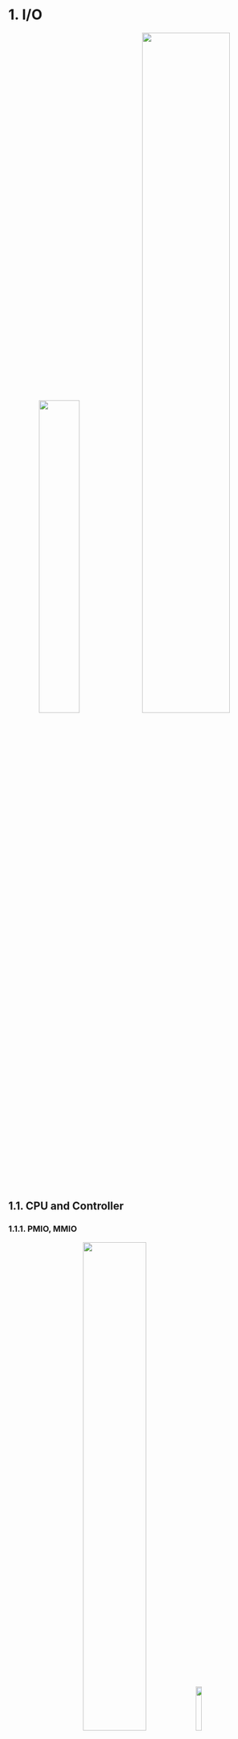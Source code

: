 # 1. I/O

<p align="center">
    <img src="imgs/17_2.PNG" width="40%" />
    <img src="imgs/17_3.PNG" width="59%" />
</p>


## 1.1. CPU and Controller

### 1.1.1. PMIO, MMIO

<p align="center">
    <img src="imgs/17_4.PNG" width="50%" />
    <img src="imgs/17_5.PNG" width="15%" />
</p>

- CPU interacts with a Controller
  - Contains a set of registers that can be read and written
  - May contain memory for request queues, etc.
- Processor accesses registers in two ways:
  - **Port-Mapped I/O** (PMIO): in/out instructions
    - Often used in simpler or legacy systems. Speaker in pintos
    - CPU uses special I/O instructions (IN, OUT) to interact with the device controller through dedicated I/O ports.These ports are not part of the main memory address space but exist in a separate I/O address space. The request is routed to the appropriate device controller via the system bus.
    - Example from the Intel architecture: out 0x21,AL
  - **Memory-mapped I/O** (MMIO): load/store instructions
    - Common in modern systems and complex devices, like GPUs and high-speed network cards.
    - Registers/memory appear in physical address space. CPU reads from or writes to specific memory addresses that are mapped to the device registers. The memory controller interprets these requests as device register accesses and forwards them to the appropriate device via the system bus. The device controller writes back data to the mapped memory address, which the CPU reads during subsequent instructions.
    - I/O accomplished with load and store instructions
    - Safe by address translation

### 1.1.2. PIO, DMA

- **Programmed I/O (PIO)**:
  - In PIO, the CPU directly manages the data transfer between memory and the device. The CPU explicitly reads data from or writes data to the device controller, one operation at a time.
  - Flow:
    - Device Signals Readiness (Polling or Interrupt):
      - The device signals that it is ready to send/receive data:
        - Polling: The CPU continuously checks (polls) a status register on the device for readiness.
        - Interrupts: The device generates an interrupt when ready, reducing CPU idle time.
    - CPU Initiates Data Transfer:
      - For Input:
        - The CPU sends a read command to the device.
        - The device controller places the data on the data bus.
        - The CPU reads the data from the bus and stores it in a register or memory.
      - For Output:
        - The CPU writes data to a specific memory/register associated with the device.
        - The device controller retrieves this data from the bus.
    - CPU Repeats Process Until Done:
      - The CPU repeats the above steps for each piece of data.
      - This can be inefficient because the CPU is heavily involved in every step.
- **Direct Memory Access (DMA)**:
  - DMA is a more efficient method for data transfer, particularly for large volumes of data. A dedicated **DMA controller** manages the data transfer between memory and the device, freeing the CPU for other tasks.
  - Flow:
    - CPU Configures DMA Controller:
      - The CPU initializes the DMA controller with the following parameters:
        - Source address (where the data resides, e.g., memory or device buffer).
        - Destination address (where the data needs to go).
        - Size of the data to be transferred.
        - Transfer direction (memory-to-device or device-to-memory).
      - The CPU signals the DMA controller to start the transfer.
    - DMA Controller Takes Over:
      - The DMA controller takes control of the system bus (via bus arbitration) to perform the data transfer.
      - For Input (Device-to-Memory):
        - The DMA controller reads data from the device buffer.
        - It writes the data directly into system memory.
      - For Output (Memory-to-Device):
        - The DMA controller reads data from system memory.
        - It writes the data directly into the device buffer.
    - Device Notifies Completion:
      - Once the DMA transfer is complete, the device signals the CPU (usually via an interrupt).
    - CPU Resumes Work:
      - The CPU is interrupted, and it processes the notification of completion.
      - Any additional operations (e.g., checking data integrity, post-transfer processing) can be performed.

<p align="center">
    <img src="imgs/17_6.PNG" width="49%" />
    <img src="imgs/17_7.PNG" width="49%" />
</p>

### 1.1.3. I/O Device Notifying the OS

- I/O Interrupt
  - Devices use interrupts to notify the CPU that an event has occurred (e.g., data is ready, an operation is complete).
  - **Interrupt Controller**:
    - The device raises an interrupt signal to the CPU.
    - The interrupt controller (e.g., APIC, PIC) prioritizes and routes the interrupt to the CPU.
  - Interrupt Handling:
    - The CPU halts its current execution and invokes an interrupt service routine (ISR), a special function designed to handle the event.
    - The ISR interacts with the device, often using PMIO or MMIO, to retrieve data or handle the event.
  - Pro: handles unpredictable events well
  - Con: interrupts relatively high overhead
- Polling:
  - OS periodically checks a device-specific status register
    - I/O device puts completion information in status register
  - Pro: low overhead
  - Con: may waste many cycles on polling if infrequent or unpredictable I/O operations

The hybrid approach of combining interrupts and polling is commonly employed to optimize system performance by balancing the trade-offs of each method. Interrupts are efficient for low-traffic scenarios as they notify the CPU as soon as data is ready, reducing latency. However, frequent interrupts can overwhelm the CPU, particularly in high-throughput systems like network adapters, where generating an interrupt for every packet would leave the CPU handling interrupts rather than processing data. On the other hand, polling minimizes interrupt overhead by having the CPU repeatedly check the device’s status, but this wastes CPU cycles when there is little or no data to process. The hybrid approach seeks to leverage the strengths of both methods. For instance, in a network adapter, an interrupt is used to notify the CPU when the first packet in a burst arrives, alerting the system to process it. The system then switches to polling to efficiently handle the rest of the packets in the queue, avoiding the overhead of frequent interrupts. Once the queue is empty or a predefined time elapses, the system reverts to waiting for interrupts for new incoming packets.

This hybrid mechanism is widely used in various high-performance scenarios. In storage systems, for example, an interrupt might signal the CPU that a disk operation is complete, after which polling can handle the transfer of subsequent data blocks, avoiding the cost of multiple interrupts for a large file transfer. Similarly, in USB devices, interrupts are used for infrequent data transfers, such as mouse or keyboard inputs, while bulk transfers—like those from USB storage or cameras—may rely on polling to improve throughput. Graphics processing units (GPUs) also benefit from this approach, where interrupts notify the CPU of task completion, and polling is used to manage the pipeline of subsequent rendering operations. Another notable application is in high-performance networking, such as in the Data Plane Development Kit (DPDK), where polling is primarily used to handle packets for maximum throughput, while interrupts manage control events like link status changes.

## 1.2. HDD, SSD

### 1.2.1. HDD

<p align="center">
    <img src="imgs/18_1.PNG" width="50%" />
</p>

For example, 7200RPM HDD, avg seek time 5ms, time for rotation is:

$$60000 (ms/min) / 7200(rev/min) = 8.3(ms/rev)$$

So avg rotation delay is about 4ms. (half rotation)

Transfer rate of $50MB/s$, sector size(block size) $4KB$ have

$$4096(B)/(50×10^6(B/s)) = 0.082 (ms/sector)$$

- Reading block from random place on disk has:
  - seek time 5ms + rotation delay 4ms + transfer time 0.082ms = 9.082ms
  - read throughput is $4096B/9.082ms=451KB/s$
- Read block from random place in same cylinder:
  - rotation delay 4ms + transfer time 0.082ms = 4.082ms
  - read throughput is $4096B/4.082ms=1.03MB/s$
- Read next block on same track:
  - read throughput is $4096B/0.082ms=50MB/s$

So, key to using disk effectively (especially for file systems) is to minimize seek and
rotational delays.

### 1.2.2. SSD

<p align="center">
    <img src="imgs/18_2.png" width="60%" />
    <img src="imgs/18_3.png" width="30%" />
</p>

NAND flash cannot overwrite existing data directly because of how it stores information as electrical charges within cells. Instead, the data must first be erased before new data can be written. This is tied to the way NAND memory is structured: data is organized into pages (the smallest writable unit, typically 4KB-16KB), while erasure occurs in larger units called blocks (typically 128KB-4MB). If a page within a block already contains data, the entire block must be erased before the page can be rewritten.

This limitation is rooted in the physical constraints of NAND cells. Data is stored in floating gates as electrical charges, and overwriting these charges directly is not feasible because of interference between adjacent cells. Erasing a block resets all the cells within it, removing the stored charges and preparing them to accept new data. Although this erasure-before-write process is fundamental to NAND flash memory, modern SSDs employ a variety of techniques to mitigate its impact on performance.

**Flash Translation Layer (FTL)** and **Copy-on-Write (CoW)** are two key techniques used in managing SSDs to optimize performance, reliability, and longevity. Together, these mechanisms address the unique characteristics and limitations of NAND flash memory, enabling faster and more efficient operation.

**Flash Translation Layer (FTL)** is a critical abstraction layer in SSDs that maps logical block addresses (LBAs) from the operating system to physical addresses on the NAND flash memory. This mapping is necessary because NAND flash memory cannot directly overwrite data due to its erase-before-write limitation. FTL manages this complexity efficiently, allowing the SSD to present itself to the operating system like a traditional block storage device while internally optimizing data placement and retrieval.

- Wear Leveling:
  - NAND cells have a finite number of program/erase (P/E) cycles. FTL ensures that write operations are evenly distributed across the memory to prevent some cells from wearing out prematurely. This increases the lifespan of the SSD while avoiding performance bottlenecks from overused cells.
- Garbage Collection:
  - FTL handles invalidated data by consolidating valid data from partially used blocks into new blocks, freeing up space for future writes. This process minimizes the number of erase cycles needed, ensuring smoother and faster writes over time.
- Write Amplification Reduction:
  - By intelligently managing how data is written and erased, FTL minimizes write amplification—a phenomenon where the amount of actual data written to NAND is greater than the data intended to be written. Lower write amplification results in faster performance and longer SSD lifespan.
- Mapping Tables:
  - FTL uses mapping tables to redirect writes to free pages instead of overwriting existing data. This redirection eliminates the need to erase blocks immediately and allows SSDs to write new data faster, as the erasure can be deferred to a background process.

**Copy-on-Write (CoW)** is a data management technique that avoids overwriting existing data. Instead of modifying data in place, CoW creates a new copy of the data with the changes applied, leaving the original data intact. Once the new data is successfully written, metadata is updated to point to the new version, and the old version may eventually be discarded during garbage collection.

- Efficient Writes:
  - By writing new data to free pages instead of erasing and rewriting old data, CoW eliminates the overhead associated with the erase-before-write process. This enables faster write operations, particularly for workloads with frequent updates.
- Crash Consistency:
  - CoW ensures data integrity during power failures or crashes. Since the original data remains unmodified until the new data is fully written, there is no risk of corruption from incomplete writes. This is particularly important for databases and filesystems.
- Better Utilization of Parallelism:
  - Modern SSDs can perform multiple write operations in parallel across different NAND dies. CoW leverages this capability by writing to available free pages simultaneously, improving throughput for workloads with high write demands.
- Simplified Garbage Collection:
  - CoW naturally aligns with garbage collection by creating new versions of data, leaving old data to be invalidated and eventually cleaned up. This reduces the complexity of managing data blocks and improves garbage collection efficiency.

## 1.3. Queueing Theory

- Latency $L$
- Request Rate $\lambda$
- Service Rate $\mu$
- Utilization $\rho=\frac{\lambda}{\mu_{max}}$
- Queueing deley $d$
- Operation time $t$

### 1.3.1. Simple, Deterministic World

Events arrive exactly after $T_A$ time.

<p align="center">
    <img src="imgs/19_1.png" width="60%" />
</p>


<p align="center">
    <img src="imgs/19_2.png" width="50%" />
</p>


### 1.3.2. Random Events

Events arrive with average rate $1/T_A$ but is burstable. Every events are independent to each other. This is poisson point process.

<p align="center">
    <img src="imgs/19_3.png" width="60%" />
</p>

<p align="center">
    <img src="imgs/19_4.png" width="50%" />
</p>

Using Little's Law,

$L_Q = \lambda T_Q = \frac{\rho}{T_S} T_Q = \frac{\rho^2}{1-\rho}$,

where $L_Q$ is the average length of the queue.

So if utilization goes to 1, i.e. arrival rate becomes similar to service rate, the average length of the queue becomes infinite, resulting queueing time becoming infinite.

<p align="center">
    <img src="imgs/19_5.png" width="60%" />
</p>

### 1.3.3. We need to make disk performance more faster

To enhance disk performance, it is crucial to optimize for specific workload patterns and leverage system-level strategies effectively. For instance, performance can be improved during **large sequential reads** by optimizing access patterns to minimize seek times and maximize throughput. Similarly, when the workload is substantial, techniques like **reordering queues** allow multiple tasks to be executed efficiently by piggybacking operations, reducing the overall I/O latency. *During periods of low activity, slight inefficiencies may be tolerable*, as the system can prioritize responsiveness over optimization. Bursts of activity, however, present both a challenge and an opportunity—by strategically handling these bursts, such as caching frequently accessed data or prefetching likely-needed resources, the system can mitigate delays. One potential optimization could involve trading storage space for speed, such as using larger blocks or dedicating space for faster access methods. Other advanced techniques include reducing overhead with user-level drivers to bypass kernel bottlenecks and overlapping I/O operations with other productive tasks to make better use of idle CPU cycles. Together, these strategies aim to balance speed, efficiency, and resource utilization.

#### reordering queues

<p align="center">
    <img src="imgs/19_6.png" width="60%" />
    <img src="imgs/19_7.png" width="60%" />
</p>

# 2. FileSystem

A file system is a critical layer of the operating system designed to abstract and enhance the raw block interface of storage devices, such as disks, into a user-friendly structure of files and directories. At its core, the file system manages the mapping of human-readable file names to blocks of data on the disk, enabling users to interact with their data efficiently and intuitively. Key functionalities of a file system include **naming**, which allows users to locate files by their names rather than block numbers, and **organization**, which ensures that files are properly mapped to disk blocks. It also provides **protection** mechanisms to enforce access controls and **reliability** features to safeguard data against crashes and hardware failures, ensuring durability and accessibility of stored information.

<p align="center">
    <img src="imgs/20_1.png" width="50%" />
</p>

From a user’s perspective, the file system represents durable data structures that store information persistently, regardless of system reboots or interruptions. However, from the operating system’s viewpoint, it manages a collection of bytes, treating files as a sequential arrangement of these bytes without concern for their internal structure. Internally, the file system deals with collections of blocks, where a **block** is the logical transfer unit, often larger than the physical sector size of the disk. For example, in UNIX systems, blocks are typically 4KB in size. This layered abstraction separates user-level operations from the underlying physical management, enabling diverse applications to store and retrieve complex data structures seamlessly.


Disk management is a foundational aspect of the file system. The disk itself is viewed as a linear array of **sectors**, which can be identified using logical block addressing (LBA). Each sector has a unique integer address, and the disk controller translates these addresses into their corresponding physical positions, abstracting the complexity of the disk’s physical geometry. The file system must maintain various metadata structures to track free disk blocks, map file data to blocks, and organize files within directories. These responsibilities ensure efficient space utilization, quick access to files, and robust file organization.

To achieve its objectives, the file system relies on specific data structures stored on the disk. Unlike memory-resident structures, **disk-based data structures must be optimized for block-based access**, as individual words cannot be read or written efficiently. Sequential access patterns are preferred to minimize latency and maximize throughput. **Durability** is another critical design goal, ensuring that the file system remains in a consistent state even after unexpected shutdowns or crashes. Though achieving perfect durability is challenging, modern file systems incorporate techniques like **journaling** and **transactional updates** to minimize the risk of data corruption and maintain operational integrity.

<p align="center">
    <img src="imgs/20_2.png" width="45%" />
</p>

When a program executes an `open(file)` system call, the file system begins a process known as **name resolution** to translate the provided file path into a file number or inode, which serves as a unique identifier for the file. This process involves traversing the directory structure, which is itself a file containing mappings of `<file_name, file_number>` pairs, known as directory entries. Starting from the root directory or the current working directory (for relative paths), the system sequentially reads the directory entries at each level of the path hierarchy until it locates the target file. For example, resolving `/my/book/count` involves reading the root directory’s data to locate `my`, then reading the `my` directory to find `book`, and so on until the final file, `count`, is located.

Once the file is located, the file system retrieves its **inode** from the disk. The inode contains metadata about the file, including its type, size, permissions, and pointers to the blocks where the file’s data resides. This inode is then loaded into an in-memory data structure, the system-wide open file table, which maintains an entry for every opened file. Notably, the table contains only one entry per file, regardless of how many processes have opened it, ensuring efficient management of shared resources. The `open()` call returns a file handle to the program, which is essentially an index to this table, allowing subsequent `read()` or `write()` operations to interact directly with the in-memory inode and bypass the need for repeated disk lookups.

<p align="center">
    <img src="imgs/20_3.png" width="60%" />
</p>

The process of directory traversal and inode loading is designed to be efficient but can involve multiple disk accesses, especially for deep directory hierarchies. To mitigate this, modern file systems often cache directory structures and inodes in memory, significantly reducing the need for disk I/O during repeated operations. Additionally, directories are treated as specialized files, and access to their raw bytes is restricted by the operating system. Instead, functions like `readdir()` provide controlled access to directory contents, ensuring the integrity of the file system structure and preventing unauthorized modifications to directory data. This abstraction maintains a clear boundary between user processes and the internal mechanics of the file system, enhancing both reliability and security.

## 2.1. FAT: File Allocation Table

File Allocation Table (FAT) is a file system developed for personal computers and was the default filesystem for the MS-DOS and Windows 9x operating systems. Originally developed in 1977 for use on floppy disks, it was adapted for use on hard disks and other devices. The increase in disk drive capacity over time drove modifications to the design that resulted in versions: FAT12, FAT16, FAT32, and exFAT. FAT was replaced with NTFS as the default file system on Microsoft operating systems starting with Windows XP. Nevertheless, FAT continues to be commonly used on relatively small capacity solid-state storage technologies such as SD card, MultiMediaCard (MMC) and eMMC because of its compatibility and ease of implementation.

<p align="center">
    <img src="imgs/20_4.png" width="30%" />
</p>

In the FAT file system, reading and writing operations involve interacting with both the directory structure and the File Allocation Table (FAT) to manage file metadata and block mappings.

#### Example: Reading from File 31, Block 2, Offset X

To read from file 31, block 2, offset x, the process begins by locating the file in the directory. Starting at the root directory, the system searches for the directory entry associated with file number 31. Once found, the FAT is indexed using the file number, following its linked list of entries to identify the location of block 2. The system retrieves the block from the disk into memory, then accesses the data at the specified offset x.

#### Example: Writing to File 31, Block 3, Offset Y

For a write operation to file 31, block 3, offset y, the process starts similarly by locating file 31 in the directory and indexing into the FAT using the file number. The FAT is then used to navigate to the chain of blocks associated with the file. If block 3 is not yet allocated, a free block is selected by finding a FAT entry marked as "free." This free block's FAT entry is updated to link to the existing chain of file 31, making it the new block 3. The data for file 31, block 3 is then written to the corresponding block on disk, and the FAT entry for block 3 is updated to reflect the new allocation. This ensures the file's structure remains intact and accessible for future operations.

<p align="center">
    <img src="imgs/20_5.png" width="50%" />
</p>

Directory is implemented as a special file containing a linked list of entries, where each entry stores `<file_name: file_number>` mappings along with file attributes, such as permissions, timestamps, and size. Unlike modern file systems, **FAT stores file attributes directly within the directory entries** rather than associating them with the file's metadata elsewhere. This structure requires a linear search to locate specific entries, making directory access less efficient for large directories. The root directory ("/") is located at a fixed position on the disk, typically starting at block 2, as blocks 0 and 1 are reserved. Additional directories are represented as files themselves, extending the linked list structure, and allowing hierarchical organization within the FAT file system.

i.e. In the original design of the FAT (File Allocation Table) file system, every FAT entry is part of a single linked list structure that spans the entire disk starting from root.

## 2.2. UFS: Unix File System (Berkeley FFS)



## 2.3. Windows NTFS: New Technology File System


